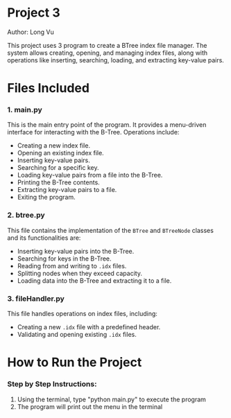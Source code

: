 # Project 3
 
Author: Long Vu 

This project uses 3 program to create a BTree index file manager. The system allows creating, opening, and managing index files, along with operations like inserting, searching, loading, and extracting key-value pairs.

# Files Included
### 1. main.py
This is the main entry point of the program. It provides a menu-driven interface for interacting with the B-Tree. Operations include:
- Creating a new index file.
- Opening an existing index file.
- Inserting key-value pairs.
- Searching for a specific key.
- Loading key-value pairs from a file into the B-Tree.
- Printing the B-Tree contents.
- Extracting key-value pairs to a file.
- Exiting the program.

### 2. btree.py
This file contains the implementation of the `BTree` and `BTreeNode` classes and its functionalities are:
- Inserting key-value pairs into the B-Tree.
- Searching for keys in the B-Tree.
- Reading from and writing to `.idx` files.
- Splitting nodes when they exceed capacity.
- Loading data into the B-Tree and extracting it to a file.

### 3. fileHandler.py
This file handles operations on index files, including:
- Creating a new `.idx` file with a predefined header.
- Validating and opening existing `.idx` files.

# How to Run the Project
### Step by Step Instructions:
1. Using the terminal, type "python main.py" to execute the program
2. The program will print out the menu in the terminal
		
